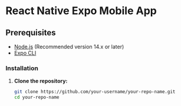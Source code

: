 # React Native Expo Mobile App

## Prerequisites

- [Node.js](https://nodejs.org/) (Recommended version 14.x or later)
- [Expo CLI](https://docs.expo.dev/get-started/installation/)

### Installation

1. **Clone the repository:**
   ```bash
   git clone https://github.com/your-username/your-repo-name.git
   cd your-repo-name
   ```
